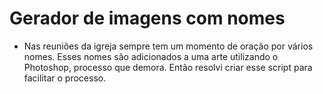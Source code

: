 # Gerador de imagens com nomes

- Nas reuniões da igreja sempre tem um momento de oração por vários nomes. Esses nomes são adicionados a uma arte 
utilizando o Photoshop, processo que demora. Então resolvi criar esse script para facilitar o processo.
